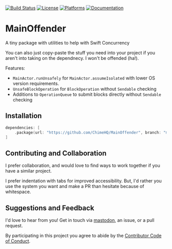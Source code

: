 [![Build Status][build status badge]][build status]
[![License][license badge]][license]
[![Platforms][platforms badge]][platforms]
[![Documentation][documentation badge]][documentation]

# MainOffender
A tiny package with utilities to help with Swift Concurrency

You can also just copy-paste the stuff you need into your project if you aren't into taking on the dependnecy. I won't be offended (ha!).

Features:
- `MainActor.runUnsafely` for `MainActor.assumeIsolated` with lower OS version requirements.
- `UnsafeBlockOperation` for `BlockOperation` without `Sendable` checking
- Additions to `OperationQueue` to submit blocks directly without `Sendable` checking

## Installation

```swift
dependencies: [
    .package(url: "https://github.com/ChimeHQ/MainOffender", branch: "main")
]
```

## Contributing and Collaboration

I prefer collaboration, and would love to find ways to work together if you have a similar project.

I prefer indentation with tabs for improved accessibility. But, I'd rather you use the system you want and make a PR than hesitate because of whitespace.

## Suggestions and Feedback

I'd love to hear from you! Get in touch via [mastodon](https://mastodon.social/@mattiem), an issue, or a pull request.

By participating in this project you agree to abide by the [Contributor Code of Conduct](CODE_OF_CONDUCT.md).

[build status]: https://github.com/mattmassicotte/MainOffender/actions
[build status badge]: https://github.com/mattmassicotte/MainOffender/workflows/CI/badge.svg
[license]: https://opensource.org/licenses/BSD-3-Clause
[license badge]: https://img.shields.io/github/license/mattmassicotte/MainOffender
[platforms]: https://swiftpackageindex.com/mattmassicotte/MainOffender
[platforms badge]: https://img.shields.io/endpoint?url=https%3A%2F%2Fswiftpackageindex.com%2Fapi%2Fpackages%2Fmattmassicotte%2FMainOffender%2Fbadge%3Ftype%3Dplatforms
[documentation]: https://swiftpackageindex.com/mattmassicotte/MainOffender/main/documentation
[documentation badge]: https://img.shields.io/badge/Documentation-DocC-blue

